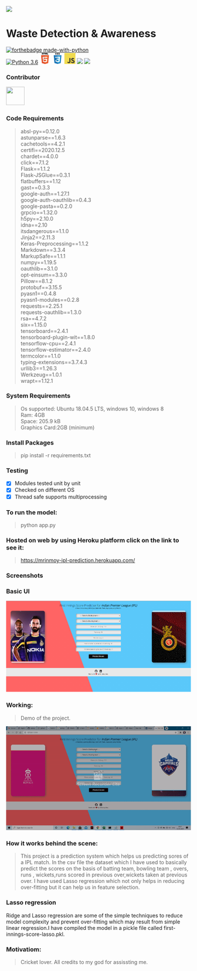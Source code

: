 <img src="https://eyelighting.com/wp-content/uploads/images/waste-and-recycling-containers.jpg">

# Waste Detection & Awareness

[![forthebadge made-with-python](http://ForTheBadge.com/images/badges/made-with-python.svg)](https://www.python.org/)                 
[![Python 3.6](https://img.shields.io/badge/python-3.6-blue.svg)](https://www.python.org/downloads/release/python-360/) 
<code><img height="30" src="https://raw.githubusercontent.com/github/explore/80688e429a7d4ef2fca1e82350fe8e3517d3494d/topics/html/html.png"></code>
<code><img height="30" src="https://raw.githubusercontent.com/github/explore/80688e429a7d4ef2fca1e82350fe8e3517d3494d/topics/css/css.png"></code>
<code><img height="30" src="https://raw.githubusercontent.com/github/explore/80688e429a7d4ef2fca1e82350fe8e3517d3494d/topics/javascript/javascript.png"></code>
<code><img height="30" src="https://github.com/tomchen/stack-icons/raw/master/logos/bootstrap.svg"></code>
<code><img height="30" src="https://symbols.getvecta.com/stencil_80/56_flask.3a79b5a056.jpg"></code>

### Contributor
<a href="https://github.com/argho28"><img src="https://avatars3.githubusercontent.com/u/54744863?s=400&v=4" height="50px" width="50px" alt=""/></a>



### Code Requirements
> absl-py==0.12.0</br>
>astunparse==1.6.3</br>
>cachetools==4.2.1</br>
>certifi==2020.12.5</br>
>chardet==4.0.0</br>
>click==7.1.2</br>
>Flask==1.1.2</br>
>Flask-JSGlue==0.3.1</br>
>flatbuffers==1.12</br>
>gast==0.3.3</br>
>google-auth==1.27.1</br>
>google-auth-oauthlib==0.4.3</br>
>google-pasta==0.2.0</br>
>grpcio==1.32.0</br>
>h5py==2.10.0</br>
>idna==2.10</br>
>itsdangerous==1.1.0</br>
>Jinja2==2.11.3</br>
>Keras-Preprocessing==1.1.2</br>
>Markdown==3.3.4</br>
>MarkupSafe==1.1.1</br>
>numpy==1.19.5</br>
>oauthlib==3.1.0</br>
>opt-einsum==3.3.0</br>
>Pillow==8.1.2</br>
>protobuf==3.15.5</br>
>pyasn1==0.4.8</br>
>pyasn1-modules==0.2.8</br>
>requests==2.25.1</br>
>requests-oauthlib==1.3.0</br>
>rsa==4.7.2</br>
>six==1.15.0</br>
>tensorboard==2.4.1</br>
>tensorboard-plugin-wit==1.8.0</br>
>tensorflow-cpu==2.4.1</br>
>tensorflow-estimator==2.4.0</br>
>termcolor==1.1.0</br>
>typing-extensions==3.7.4.3</br>
>urllib3==1.26.3</br>
>Werkzeug==1.0.1</br>
>wrapt==1.12.1</br>


### System Requirements
> Os supported: Ubuntu 18.04.5 LTS, windows 10, windows 8</br>
> Ram: 4GB</br>
> Space: 205.9 kB</br>
> Graphics Card:2GB (minimum)</br>

### Install Packages
> pip install -r requirements.txt

### Testing
- [x]  Modules tested unit by unit
- [x]  Checked on different OS
- [x]  Thread safe supports multiprocessing

### To run the model:
> python app.py

### Hosted on web by using Heroku platform click on the link to see it:
> https://mrinmoy-ipl-prediction.herokuapp.com/

### Screenshots

### Basic UI
<img src="https://github.com/Mrinmoy-Aus/IPL_PREDICTION/blob/main/ui.png">

### Working:
> Demo of the project.
<img src="https://github.com/Mrinmoy-Aus/IPL_PREDICTION/blob/main/working.gif">

### How it works behind the scene:
> This project is a prediction system which helps us predicting sores of a IPL match. In the csv file the dataset which I have used to basically predict the scores on the basis of batting team, bowling team , overs, runs , wickets,runs scored in previous over,wickets taken at previous over. I have used Lasso regression which not only helps in reducing over-fitting but it can help us in feature selection.

### Lasso regression
Ridge and Lasso regression are some of the simple techniques to reduce model complexity and prevent over-fitting which may result from simple linear regression.I have compiled the model in a pickle file called first-innings-score-lasso.pkl.

### Motivatiom:
> Cricket lover. All credits to my god for assissting me.
